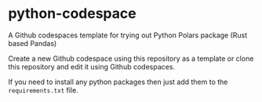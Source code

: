 # python-codespace

A Github codespaces template for trying out Python Polars package (Rust based Pandas)

Create a new Github codespace using this repository as a template or clone this repository and edit it using Github codespaces.

If you need to install any python packages then just add them to the `requirements.txt` file.
